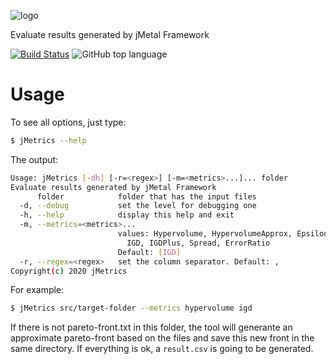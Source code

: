 
![logo](https://user-images.githubusercontent.com/114015/79403256-5bacee00-7f5c-11ea-8ce1-93e8128ac5d3.png)

Evaluate results generated by jMetal Framework

[![Build Status](https://travis-ci.org/thiagodnf/jmetrics.svg?branch=master)](https://travis-ci.org/thiagodnf/jmetrics)
![GitHub top language](https://img.shields.io/github/languages/top/thiagodnf/jmetrics)

# Usage

To see all options, just type:

```sh
$ jMetrics --help
```

The output:

```bash
Usage: jMetrics [-dh] [-r=<regex>] [-m=<metrics>...]... folder
Evaluate results generated by jMetal Framework
      folder            folder that has the input files
  -d, --debug           set the level for debugging one
  -h, --help            display this help and exit
  -m, --metrics=<metrics>...
                        values: Hypervolume, HypervolumeApprox, Epsilon, GD,
                          IGD, IGDPlus, Spread, ErrorRatio
                        Default: [IGD]
  -r, --regex=<regex>   set the column separator. Default: ,
Copyright(c) 2020 jMetrics
```

For example:

```bash
$ jMetrics src/target-folder --metrics hypervolume igd
```

If there is not pareto-front.txt in this folder, the tool will generante an approximate pareto-front based on the files and save this new front in the same directory. If everything is ok, a ```result.csv``` is going to be generated.

